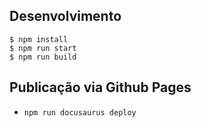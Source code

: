 ## Desenvolvimento

```
$ npm install
$ npm run start
$ npm run build
```

## Publicação via Github Pages

- `npm run docusaurus deploy`
